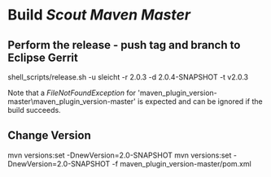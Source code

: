 # Build *Scout Maven Master*

## Perform the release - push tag and branch to Eclipse Gerrit
  shell_scripts/release.sh -u sleicht -r 2.0.3 -d 2.0.4-SNAPSHOT -t v2.0.3

Note that a *FileNotFoundException* for 'maven_plugin_version-master\maven_plugin_version-master' is expected and can be ignored if the build succeeds.

## Change Version
  mvn versions:set -DnewVersion=2.0-SNAPSHOT
  mvn versions:set -DnewVersion=2.0-SNAPSHOT -f maven_plugin_version-master/pom.xml
